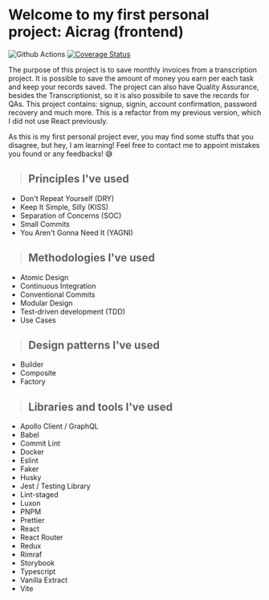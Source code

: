 # Welcome to my first personal project: Aicrag (frontend)

![Github Actions](https://github.com/christian-gama/aicrag-v2-frontend/actions/workflows/main.yml/badge.svg) [![Coverage Status](https://coveralls.io/repos/github/christian-gama/aicrag-v2-frontend/badge.svg?branch=main)](https://coveralls.io/github/christian-gama/aicrag-v2-frontend?branch=main)

The purpose of this project is to save monthly invoices from a transcription project. It is possible to save the amount of money you earn per each task and keep your records saved. The project can also have Quality Assurance, besides the Transcriptionist, so it is also possibile to save the records for QAs.
This project contains: signup, signin, account confirmation, password recovery and much more. This is a refactor from my previous version, which I did not use React previously.

As this is my first personal project ever, you may find some stuffs that you disagree, but hey, I am learning! Feel free to contact me to appoint mistakes you found or any feedbacks! 😅

> ## Principles I've used

- Don't Repeat Yourself (DRY)
- Keep It Simple, Silly (KISS)
- Separation of Concerns (SOC)
- Small Commits
- You Aren't Gonna Need It (YAGNI)

> ## Methodologies I've used

- Atomic Design
- Continuous Integration
- Conventional Commits
- Modular Design
- Test-driven development (TDD)
- Use Cases

> ## Design patterns I've used

- Builder
- Composite
- Factory

> ## Libraries and tools I've used

- Apollo Client / GraphQL
- Babel
- Commit Lint
- Docker
- Eslint
- Faker
- Husky
- Jest / Testing Library
- Lint-staged
- Luxon
- PNPM
- Prettier
- React
- React Router
- Redux
- Rimraf
- Storybook
- Typescript
- Vanilla Extract
- Vite
